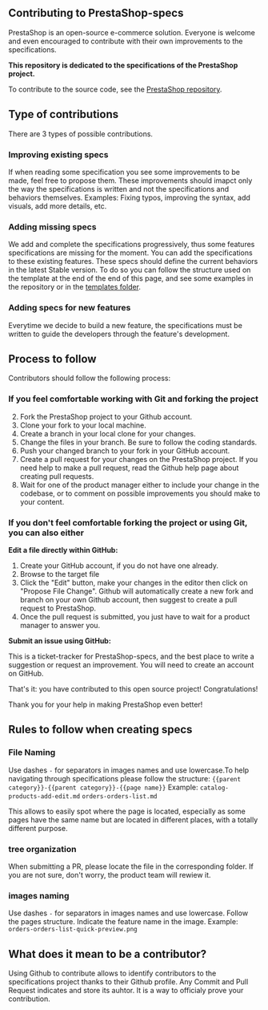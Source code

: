 ## Contributing to PrestaShop-specs

PrestaShop is an open-source e-commerce solution. Everyone is welcome and even encouraged to contribute with their own improvements to the specifications.

**This repository is dedicated to the specifications of the PrestaShop project.**

To contribute to the source code, see the [PrestaShop repository](https://github.com/PrestaShop/PrestaShop).


## Type of contributions

There are 3 types of possible contributions.


### Improving existing specs

If when reading some specification you see some improvements to be made, feel free to propose them.
These improvements should imapct only the way the specifications is written and not the specifications and behaviors themselves.
Examples: Fixing typos, improving the syntax, add visuals, add more details, etc.



### Adding missing specs

We add and complete the specifications progressively, thus some features specifications are missing for the moment.
You can add the specifications to these existing features.
These specs should define the current behaviors in the latest Stable version.
To do so you can follow the structure used on the template at the end of the end of this page, and see some examples in the repository or in the [templates folder](/spec-templates).


### Adding specs for new features

Everytime we decide to build a new feature, the specifications must be written to guide the developers through the feature's development.



## Process to follow

Contributors should follow the following process:


### If you feel comfortable working with Git and forking the project

2. Fork the PrestaShop project to your Github account.
3. Clone your fork to your local machine.
4. Create a branch in your local clone for your changes.
5. Change the files in your branch. Be sure to follow the coding standards.
6. Push your changed branch to your fork in your GitHub account.
7. Create a pull request for your changes on the PrestaShop project. If you need help to make a pull request, read the Github help page about creating pull requests.
8. Wait for one of the product manager either to include your change in the codebase, or to comment on possible improvements you should make to your content.


### If you don't feel comfortable forking the project or using Git, you can also either

**Edit a file directly within GitHub:**

1. Create your GitHub account, if you do not have one already.
2. Browse to the target file
3. Click the "Edit" button, make your changes in the editor then click on "Propose File Change". Github will automatically create a new fork and branch on your own Github account, then suggest to create a pull request to PrestaShop.
4. Once the pull request is submitted, you just have to wait for a product manager to answer you.


**Submit an issue using GitHub:**

This is a ticket-tracker for PrestaShop-specs, and the best place to write a suggestion or request an improvement. You will need to create an account on GitHub.


That's it: you have contributed to this open source project! Congratulations!

Thank you for your help in making PrestaShop even better!


## Rules to follow when creating specs
### File Naming
Use dashes `-` for separators in images names and use lowercase.To help navigating through specifications please follow the structure:
`{{parent category}}-{{parent category}}-{{page name}}`
Example:
`catalog-products-add-edit.md`
`orders-orders-list.md`


This allows to easily spot where the page is located, especially as some pages have the same name but are located in different places, with a totally different purpose.

### tree organization
When submitting a PR, please locate the file in the corresponding folder. If you are not sure, don't worry, the product team will rewiew it.


### images naming
Use dashes `-` for separators in images names and use lowercase. Follow the pages structure. Indicate the feature name in the image.
Example: `orders-orders-list-quick-preview.png`


## What does it mean to be a contributor?
Using Github to contribute allows to identify contributors to the specifications project thanks to their Github profile. Any Commit and Pull Request indicates and store its auhtor.
It is a way to officialy prove your contribution.


